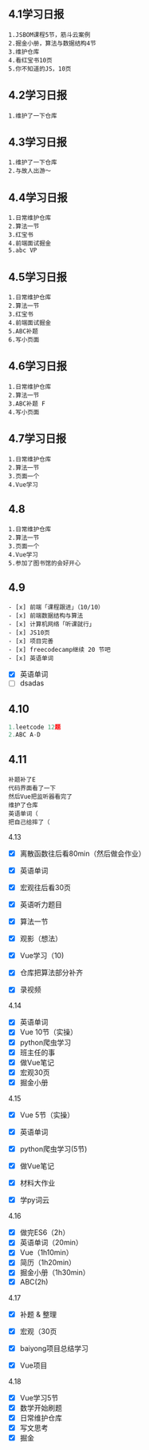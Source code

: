 ## 4.1学习日报
```
1.JSBOM课程5节，筋斗云案例
2.掘金小册，算法与数据结构4节
3.维护仓库
4.看红宝书10页
5.你不知道的JS，10页
```

## 4.2学习日报
```
1.维护了一下仓库
```

## 4.3学习日报
```
1.维护了一下仓库
2.与故人出游～
```

## 4.4学习日报
```
1.日常维护仓库
2.算法一节
3.红宝书
4.前端面试掘金
5.abc VP
```

## 4.5学习日报
```
1.日常维护仓库
2.算法一节
3.红宝书
4.前端面试掘金
5.ABC补题
6.写小页面
```

## 4.6学习日报
```
1.日常维护仓库
2.算法一节
3.ABC补题 F
4.写小页面
```

## 4.7学习日报
```
1.日常维护仓库
2.算法一节
3.页面一个
4.Vue学习
```

## 4.8
```
1.日常维护仓库
2.算法一节
3.页面一个
4.Vue学习
5.参加了图书馆的会好开心
```

## 4.9
```
- [x] 前端「课程跟进」（10/10）
- [x] 前端数据结构与算法
- [x] 计算机网络「听课就行」
- [x] JS10页
- [x] 项目完善
- [x] freecodecamp继续 20 节吧
- [x] 英语单词
```

- [x] 英语单词
- [ ] dsadas

## 4.10
```js
1.leetcode 12题
2.ABC A-D
```

## 4.11
```
补题补了E
代码界面看了一下
然后Vue把监听器看完了
维护了仓库
英语单词（
把自己给摔了（
```

4.13

- [x] 离散函数往后看80min（然后做会作业）
- [x] 英语单词
- [x] 宏观往后看30页
- [x] 英语听力题目
- [x] 算法一节
- [x] 观影（想法）
- [x] Vue学习（10)
- [x] 仓库把算法部分补齐
- [x] 录视频


4.14
- [x] 英语单词
- [x] Vue 10节（实操）
- [x] python爬虫学习
- [x] 班主任的事
- [x] 做Vue笔记
- [x] 宏观30页
- [x] 掘金小册

4.15
- [x] Vue 5节（实操）
- [x] 英语单词
- [x] python爬虫学习(5节)
- [x] 做Vue笔记
- [x] 材料大作业
- [x] 学py词云


4.16
- [x] 做完ES6（2h）
- [x] 英语单词（20min）
- [x] Vue（1h10min）
- [x] 简历（1h20min）
- [x] 掘金小册（1h30min）
- [x] ABC(2h)

4.17

- [x] 补题 & 整理
- [x] 宏观（30页
- [x] baiyong项目总结学习
- [x] Vue项目



4.18
- [x] Vue学习5节
- [x] 数学开始刷题
- [x] 日常维护仓库
- [x] 写文思考
- [x] 掘金
